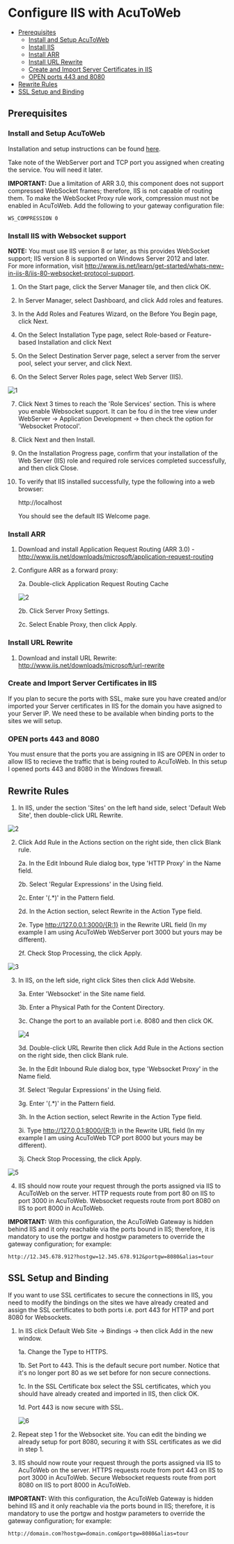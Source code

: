 # Configure IIS with AcuToWeb

- [Prerequisites](#prerequisites)
    - [Install and Setup AcuToWeb](#install-and-setup-acutoweb)
    - [Install IIS](#install-iis-with-websocket-support)
    - [Install ARR](#install-arr)
    - [Install URL Rewrite](#install-url-rewrite)
    - [Create and Import Server Certificates in IIS](#create-and-import-server-certificates-in-iis)
    - [OPEN ports 443 and 8080](#open-ports-443-and-8080)
- [Rewrite Rules](#rewrite-rules)
- [SSL Setup and Binding](#ssl-setup-and-binding)

## Prerequisites

### Install and Setup AcuToWeb

Installation and setup instructions can be found [here](https://github.com/UNiXMIT/UNiXextend/blob/master/docs/AcuToWeb-WINDOWS.md).  

Take note of the WebServer port and TCP port you assigned when creating the service. You will need it later.  

**IMPORTANT:** Due a limitation of ARR 3.0, this component does not support compressed WebSocket frames; therefore, IIS is not capable of routing them. To make the WebSocket Proxy rule work, compression must not be enabled in AcuToWeb. Add the following to your gateway configuration file:

```
WS_COMPRESSION 0
```

### Install IIS with Websocket support

**NOTE:** You must use IIS version 8 or later, as this provides WebSocket support; IIS version 8 is supported on Windows Server 2012 and later.  
For more information, visit http://www.iis.net/learn/get-started/whats-new-in-iis-8/iis-80-websocket-protocol-support.  

1. On the Start page, click the Server Manager tile, and then click OK.   

2. In Server Manager, select Dashboard, and click Add roles and features.  

3. In the Add Roles and Features Wizard, on the Before You Begin page, click Next.  

4. On the Select Installation Type page, select Role-based or Feature-based Installation and click Next  

5. On the Select Destination Server page, select a server from the server pool, select your server, and click Next.  

6. On the Select Server Roles page, select Web Server (IIS).  

![1](images/iis-1.png)

7. Click Next 3 times to reach the 'Role Services' section. This is where you enable Websocket support. It can be fou d in the tree view under WebServer -> Application Development -> then check the option for 'Websocket Protocol'.

8. Click Next and then Install.

9. On the Installation Progress page, confirm that your installation of the Web Server (IIS) role and required role services completed successfully, and then click Close.  

10. To verify that IIS installed successfully, type the following into a web browser:  

    http://localhost  

    You should see the default IIS Welcome page.

### Install ARR

1. Download and install Application Request Routing (ARR 3.0) - http://www.iis.net/downloads/microsoft/application-request-routing

2. Configure ARR as a forward proxy:

    2a. Double-click Application Request Routing Cache

    ![2](images/atw-iis-1.png)

    2b. Click Server Proxy Settings.

    2c. Select Enable Proxy, then click Apply.

### Install URL Rewrite

1. Download and install URL Rewrite: http://www.iis.net/downloads/microsoft/url-rewrite

### Create and Import Server Certificates in IIS

If you plan to secure the ports with SSL, make sure you have created and/or imported your Server certificates in IIS for the domain you have asigned to your Server IP. We need these to be available when binding ports to the sites we will setup.  

### OPEN ports 443 and 8080

You must ensure that the ports you are assigning in IIS are OPEN in order to allow IIS to recieve the traffic that is being routed to AcuToWeb. In this setup I opened ports 443 and 8080 in the Windows firewall.  

## Rewrite Rules

1. In IIS, under the section 'Sites' on the left hand side, select 'Default Web Site', then double-click URL Rewrite.

![2](images/atw-iis-2.png)

2. Click Add Rule in the Actions section on the right side, then click Blank rule.

    2a. In the Edit Inbound Rule dialog box, type 'HTTP Proxy' in the Name field.

    2b. Select 'Regular Expressions' in the Using field.

    2c. Enter '(.*)' in the Pattern field.

    2d. In the Action section, select Rewrite in the Action Type field.

    2e. Type http://127.0.0.1:3000/{R:1} in the Rewrite URL field (In my example I am using AcuToWeb WebServer port 3000 but yours may be different).

    2f. Check Stop Processing, the click Apply.

![3](images/atw-iis-3.png)

3. In IIS, on the left side, right click Sites then click Add Website.

    3a. Enter 'Websocket' in the Site name field.

    3b. Enter a Physical Path for the Content Directory.

    3c. Change the port to an available port i.e. 8080 and then click OK.

    ![4](images/atw-iis-4.png)

    3d. Double-click URL Rewrite then click Add Rule in the Actions section on the right side, then click Blank rule.

    3e. In the Edit Inbound Rule dialog box, type 'Websocket Proxy' in the Name field.

    3f. Select 'Regular Expressions' in the Using field.

    3g. Enter '(.*)' in the Pattern field.

    3h. In the Action section, select Rewrite in the Action Type field.

    3i. Type http://127.0.0.1:8000/{R:1} in the Rewrite URL field (In my example I am using AcuToWeb TCP port 8000 but yours may be different).  

    3j. Check Stop Processing, the click Apply.  

![5](images/atw-iis-5.png)

4. IIS should now route your request through the ports assigned via IIS to AcuToWeb on the server. HTTP requests route from port 80 on IIS to port 3000 in AcuToWeb. Websocket requests route from port 8080 on IIS to port 8000 in AcuToWeb.   

**IMPORTANT:** With this configuration, the AcuToWeb Gateway is hidden behind IIS and it only reachable via the ports bound in IIS; therefore, it is mandatory to use the portgw  and hostgw parameters to override the gateway configuration; for example:  

```
http://12.345.678.912?hostgw=12.345.678.912&portgw=8080&alias=tour  
```

## SSL Setup and Binding

If you want to use SSL certificates to secure the connections in IIS, you need to modify the bindings on the sites we have already created and assign the SSL certificates to both ports i.e. port 443 for HTTP and port 8080 for Websockets.  

1. In IIS click Default Web Site -> Bindings -> then click Add in the new window.

    1a. Change the Type to HTTPS.

    1b. Set Port to 443. This is the default secure port number. Notice that it's no longer port 80 as we set before for non secure connections.  

    1c. In the SSL Certificate box select the SSL certificates, which you should have already created and imported in IIS, then click OK.

    1d. Port 443 is now secure with SSL.

    ![6](images/atw-iis-6.png)

2. Repeat step 1 for the Websocket site. You can edit the binding we already setup for port 8080, securing it with SSL certificates as we did in step 1.  

3. IIS should now route your request through the ports assigned via IIS to AcuToWeb on the server. HTTPS requests route from port 443 on IIS to port 3000 in AcuToWeb. Secure Websocket requests route from port 8080 on IIS to port 8000 in AcuToWeb.   

**IMPORTANT:** With this configuration, the AcuToWeb Gateway is hidden behind IIS and it only reachable via the ports bound in IIS; therefore, it is mandatory to use the portgw  and hostgw parameters to override the gateway configuration; for example:  

```
http://domain.com?hostgw=domain.com&portgw=8080&alias=tour  
```